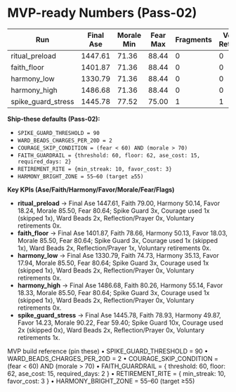 # MVP-ready Numbers (Pass-02)

| Run | Final Ase | Morale Min | Fear Max | Fragments | Voluntary Retirements |
| --- | --- | --- | --- | --- | --- |
| ritual_preload | 1447.61 | 71.36 | 88.44 | 0 | 0 |
| faith_floor | 1401.87 | 71.36 | 88.44 | 0 | 0 |
| harmony_low | 1330.79 | 71.36 | 88.44 | 0 | 0 |
| harmony_high | 1486.68 | 71.36 | 88.44 | 0 | 0 |
| spike_guard_stress | 1445.78 | 77.52 | 75.00 | 1 | 1 |

**Ship-these defaults (Pass-02):**
- `SPIKE_GUARD_THRESHOLD = 90`
- `WARD_BEADS_CHARGES_PER_20D = 2`
- `COURAGE_SKIP_CONDITION = (fear < 60) AND (morale > 70)`
- `FAITH_GUARDRAIL = {threshold: 60, floor: 62, ase_cost: 15, required_days: 2}`
- `RETIREMENT_RITE = {min_streak: 10, favor_cost: 3}`
- `HARMONY_BRIGHT_ZONE = 55–60 (target ≥55)`

**Key KPIs (Ase/Faith/Harmony/Favor/Morale/Fear/Flags)**

- **ritual_preload** → Final Ase 1447.61, Faith 79.00, Harmony 50.14, Favor 18.24, Morale 85.50, Fear 80.64; Spike Guard 3x, Courage used 1x (skipped 1x), Ward Beads 2x, Reflection/Prayer 0x, Voluntary retirements 0x.
- **faith_floor** → Final Ase 1401.87, Faith 78.66, Harmony 50.13, Favor 18.03, Morale 85.50, Fear 80.64; Spike Guard 3x, Courage used 1x (skipped 1x), Ward Beads 2x, Reflection/Prayer 1x, Voluntary retirements 0x.
- **harmony_low** → Final Ase 1330.79, Faith 74.73, Harmony 35.13, Favor 17.94, Morale 85.50, Fear 80.64; Spike Guard 3x, Courage used 1x (skipped 1x), Ward Beads 2x, Reflection/Prayer 0x, Voluntary retirements 0x.
- **harmony_high** → Final Ase 1486.68, Faith 80.26, Harmony 55.14, Favor 18.33, Morale 85.50, Fear 80.64; Spike Guard 3x, Courage used 1x (skipped 1x), Ward Beads 2x, Reflection/Prayer 0x, Voluntary retirements 0x.
- **spike_guard_stress** → Final Ase 1445.78, Faith 78.93, Harmony 49.87, Favor 14.23, Morale 90.22, Fear 59.40; Spike Guard 10x, Courage used 2x (skipped 0x), Ward Beads 2x, Reflection/Prayer 0x, Voluntary retirements 1x.

MVP build reference (pin these)
	•	SPIKE_GUARD_THRESHOLD = 90
	•	WARD_BEADS_CHARGES_PER_20D = 2
	•	COURAGE_SKIP_CONDITION = (fear < 60) AND (morale > 70)
	•	FAITH_GUARDRAIL = { threshold: 60, floor: 62, ase_cost: 15, required_days: 2 }
	•	RETIREMENT_RITE = { min_streak: 10, favor_cost: 3 }
	•	HARMONY_BRIGHT_ZONE = 55–60 (target ≥55)

